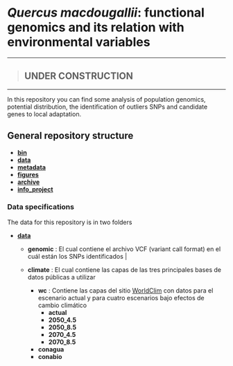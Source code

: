 # *Quercus macdougallii*: functional genomics and its relation with environmental variables
---
> ## **UNDER CONSTRUCTION**
---

In this repository you can find some analysis of population genomics, potential distribution, the identification of outliers SNPs and candidate genes to local adaptation.


## General repository structure
- [**bin**](/bin)
- [**data**](/data)
- [**metadata**](/metadata)
- [**figures**](/figures)
- [**archive**](/archives)
- [**info_project**](/info_project)

### Data specifications
The data for this repository is in two folders 

- [**data**](/data)

    - **genomic** : El cual contiene el archivo VCF (variant call format) en el cuál están los SNPs identificados |
  
    - **climate** : El cual contiene las capas de las tres principales bases de datos públicas a utilizar
        - **wc** : Contiene las capas del sitio [WorldClim](https://www.worldclim.org/) con datos para el escenario actual y para cuatro escenarios bajo efectos de cambio climático
            - **actual**
            - **2050_4.5**
            - **2050_8.5**
            - **2070_4.5**
            - **2070_8.5**
        - **conagua**
        - **conabio**
        
  
